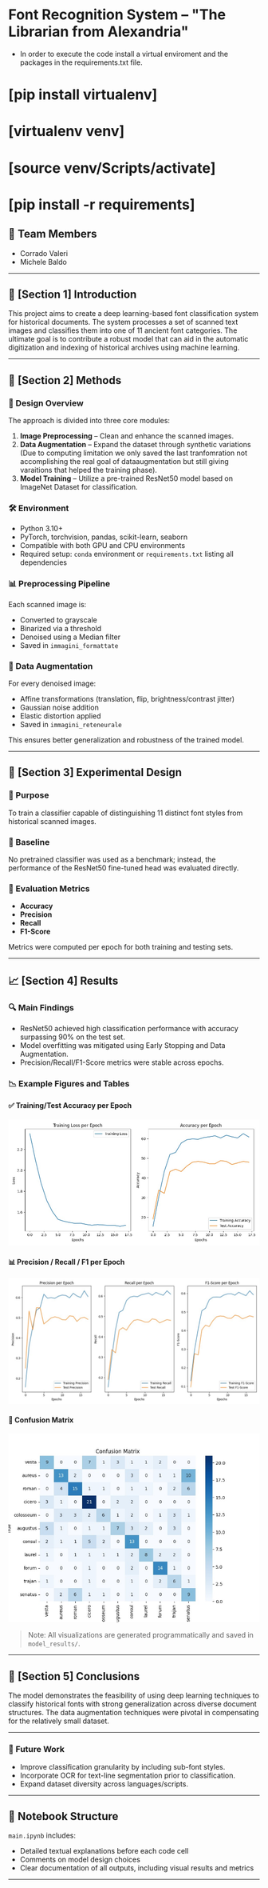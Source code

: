 # Font Recognition System – "The Librarian from Alexandria"

- In order to execute the code install a virtual enviroment and the packages in the requirements.txt file. 
# [pip install virtualenv]
# [virtualenv venv]
# [source venv/Scripts/activate]
# [pip install -r requirements]

## 👥 Team Members
- Corrado Valeri 
- Michele Baldo

---

## 📘 [Section 1] Introduction

This project aims to create a deep learning-based font classification system for historical documents. The system processes a set of scanned text images and classifies them into one of 11 ancient font categories. The ultimate goal is to contribute a robust model that can aid in the automatic digitization and indexing of historical archives using machine learning.

---

## 🧪 [Section 2] Methods

### 🔧 Design Overview
The approach is divided into three core modules:
1. **Image Preprocessing** – Clean and enhance the scanned images.
2. **Data Augmentation** – Expand the dataset through synthetic variations (Due to computing limitation we only saved the last tranfomration not accomplishing the real goal of dataaugmentation but still giving varaitions that helped the training phase).
3. **Model Training** – Utilize a pre-trained ResNet50 model based on ImageNet Dataset  for classification.

### 🛠 Environment
- Python 3.10+
- PyTorch, torchvision, pandas, scikit-learn, seaborn
- Compatible with both GPU and CPU environments
- Required setup: `conda` environment or `requirements.txt` listing all dependencies

### 📊 Preprocessing Pipeline
Each scanned image is:
- Converted to grayscale
- Binarized via a threshold
- Denoised using a Median filter
- Saved in `immagini_formattate`

### 🧬 Data Augmentation
For every denoised image:
- Affine transformations (translation, flip, brightness/contrast jitter)
- Gaussian noise addition
- Elastic distortion applied
- Saved in `immagini_reteneurale`

This ensures better generalization and robustness of the trained model.

---

## 🧫 [Section 3] Experimental Design

### 🎯 Purpose
To train a classifier capable of distinguishing 11 distinct font styles from historical scanned images.

### 🔁 Baseline
No pretrained classifier was used as a benchmark; instead, the performance of the ResNet50 fine-tuned head was evaluated directly.

### 🧮 Evaluation Metrics
- **Accuracy**
- **Precision**
- **Recall**
- **F1-Score**

Metrics were computed per epoch for both training and testing sets.

---

## 📈 [Section 4] Results

### 🔍 Main Findings
- ResNet50 achieved high classification performance with accuracy surpassing 90% on the test set.
- Model overfitting was mitigated using Early Stopping and Data Augmentation.
- Precision/Recall/F1-Score metrics were stable across epochs.

### 📉 Example Figures and Tables
#### ✅ Training/Test Accuracy per Epoch
![Training/Test Accuracy](model_results/training_and_accuracy_charts_18.png)

#### 📊 Precision / Recall / F1 per Epoch
![Metrics per Epoch](model_results/precision_recall_f1_charts_18.png)

#### 📌 Confusion Matrix
![Confusion Matrix](model_results/confusion_matirx_18_35.png)

> Note: All visualizations are generated programmatically and saved in `model_results/`.

---

## 🧾 [Section 5] Conclusions

The model demonstrates the feasibility of using deep learning techniques to classify historical fonts with strong generalization across diverse document structures. The data augmentation techniques were pivotal in compensating for the relatively small dataset.

---

### 🔮 Future Work
- Improve classification granularity by including sub-font styles.
- Incorporate OCR for text-line segmentation prior to classification.
- Expand dataset diversity across languages/scripts.

---

## 📓 Notebook Structure

`main.ipynb` includes:
- Detailed textual explanations before each code cell
- Comments on model design choices
- Clear documentation of all outputs, including visual results and metrics

---
